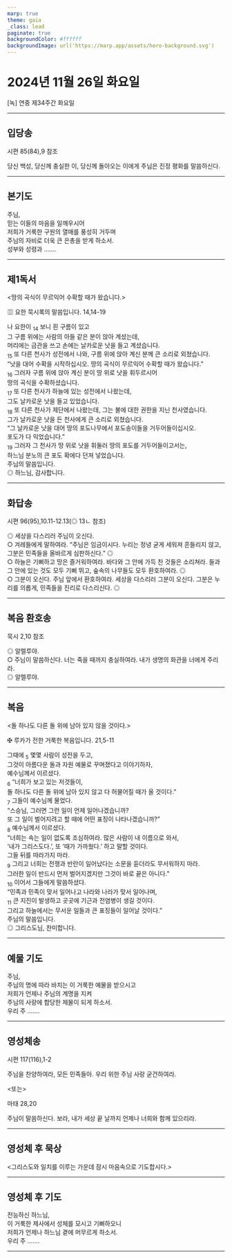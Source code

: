 ```yaml
---
marp: true
theme: gaia
_class: lead
paginate: true
backgroundColor: #ffffff
backgroundImage: url('https://marp.app/assets/hero-background.svg')
---
```


# 2024년 11월 26일 화요일

[녹] 연중 제34주간 화요일  




---

## 입당송

시편 85(84),9 참조

당신 백성, 당신께 충실한 이, 당신께 돌아오는 이에게 주님은 진정 평화를 말씀하신다.  
  


---

## 본기도

주님,  
믿는 이들의 마음을 일깨우시어  
저희가 거룩한 구원의 열매를 풍성히 거두며  
주님의 자비로 더욱 큰 은총을 받게 하소서.  
성부와 성령과 …….  
  


---

## 제1독서

<땅의 곡식이 무르익어 수확할 때가 왔습니다.>

▥ 요한 묵시록의 말씀입니다. 14,14-19

나 요한이 <sub>14</sub> 보니 흰 구름이 있고  
그 구름 위에는 사람의 아들 같은 분이 앉아 계셨는데,  
머리에는 금관을 쓰고 손에는 날카로운 낫을 들고 계셨습니다.  
<sub>15</sub> 또 다른 천사가 성전에서 나와, 구름 위에 앉아 계신 분께 큰 소리로 외쳤습니다.  
“낫을 대어 수확을 시작하십시오. 땅의 곡식이 무르익어 수확할 때가 왔습니다.”  
<sub>16</sub> 그러자 구름 위에 앉아 계신 분이 땅 위로 낫을 휘두르시어  
땅의 곡식을 수확하셨습니다.  
<sub>17</sub> 또 다른 천사가 하늘에 있는 성전에서 나왔는데,  
그도 날카로운 낫을 들고 있었습니다.  
<sub>18</sub> 또 다른 천사가 제단에서 나왔는데, 그는 불에 대한 권한을 지닌 천사였습니다.  
그가 날카로운 낫을 든 천사에게 큰 소리로 외쳤습니다.  
“그 날카로운 낫을 대어 땅의 포도나무에서 포도송이들을 거두어들이십시오.  
포도가 다 익었습니다.”  
<sub>19</sub> 그러자 그 천사가 땅 위로 낫을 휘둘러 땅의 포도를 거두어들이고서는,  
하느님 분노의 큰 포도 확에다 던져 넣었습니다.  
주님의 말씀입니다.  
◎ 하느님, 감사합니다.  
  


---

## 화답송

시편 96(95),10.11-12.13(◎ 13ㄴ 참조)

◎ 세상을 다스리러 주님이 오신다.  
○ 겨레들에게 말하여라. “주님은 임금이시다. 누리는 정녕 굳게 세워져 흔들리지 않고, 그분은 민족들을 올바르게 심판하신다.” ◎  
○ 하늘은 기뻐하고 땅은 즐거워하여라. 바다와 그 안에 가득 찬 것들은 소리쳐라. 들과 그 안에 있는 것도 모두 기뻐 뛰고, 숲속의 나무들도 모두 환호하여라. ◎  
○ 그분이 오신다. 주님 앞에서 환호하여라. 세상을 다스리러 그분이 오신다. 그분은 누리를 의롭게, 민족들을 진리로 다스리신다. ◎  
  


---

## 복음 환호송

묵시 2,10 참조

◎ 알렐루야.  
○ 주님이 말씀하신다. 너는 죽을 때까지 충실하여라. 내가 생명의 화관을 너에게 주리라.  
◎ 알렐루야.  
  


---

## 복음

<돌 하나도 다른 돌 위에 남아 있지 않을 것이다.>

✠ 루카가 전한 거룩한 복음입니다. 21,5-11

그때에 <sub>5</sub> 몇몇 사람이 성전을 두고,  
그것이 아름다운 돌과 자원 예물로 꾸며졌다고 이야기하자,  
예수님께서 이르셨다.  
<sub>6</sub> “너희가 보고 있는 저것들이,  
돌 하나도 다른 돌 위에 남아 있지 않고 다 허물어질 때가 올 것이다.”  
<sub>7</sub> 그들이 예수님께 물었다.  
“스승님, 그러면 그런 일이 언제 일어나겠습니까?  
또 그 일이 벌어지려고 할 때에 어떤 표징이 나타나겠습니까?”  
<sub>8</sub> 예수님께서 이르셨다.  
“너희는 속는 일이 없도록 조심하여라. 많은 사람이 내 이름으로 와서,  
‘내가 그리스도다.’, 또 ‘때가 가까웠다.’ 하고 말할 것이다.  
그들 뒤를 따라가지 마라.  
<sub>9</sub> 그리고 너희는 전쟁과 반란이 일어났다는 소문을 듣더라도 무서워하지 마라.  
그러한 일이 반드시 먼저 벌어지겠지만 그것이 바로 끝은 아니다.”  
<sub>10</sub> 이어서 그들에게 말씀하셨다.  
“민족과 민족이 맞서 일어나고 나라와 나라가 맞서 일어나며,  
<sub>11</sub> 큰 지진이 발생하고 곳곳에 기근과 전염병이 생길 것이다.  
그리고 하늘에서는 무서운 일들과 큰 표징들이 일어날 것이다.”  
주님의 말씀입니다.  
◎ 그리스도님, 찬미합니다.  
  


---

## 예물 기도

주님,  
주님의 명에 따라 바치는 이 거룩한 예물을 받으시고  
저희가 언제나 주님의 계명을 지켜  
주님의 사랑에 합당한 제물이 되게 하소서.  
우리 주 …….  
  


---

## 영성체송

시편 117(116),1-2

주님을 찬양하여라, 모든 민족들아. 우리 위한 주님 사랑 굳건하여라.  
  
<또는>  
  
마태 28,20  
  
주님이 말씀하신다. 보라, 내가 세상 끝 날까지 언제나 너희와 함께 있으리라.  


---

## 영성체 후 묵상

<그리스도와 일치를 이루는 가운데 잠시 마음속으로 기도합시다.>  


---

## 영성체 후 기도

전능하신 하느님,  
이 거룩한 제사에서 성체를 모시고 기뻐하오니  
저희가 언제나 하느님 곁에 머무르게 하소서.  
우리 주 …….  
  


---